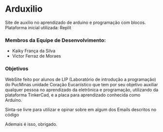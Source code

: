 # Arduxilio
Site de auxilio no aprendizado de arduino e programação com blocos.
Plataforma inicial utilizada: Replit

### Membros da Equipe de Desenvolvimento:

- Kaiky França da Silva
- Victor Ferraz de Moraes


### Objetivos

WebSite feito por alunos de LIP (Laboratório de introdução a programação) do PucMinas unidade Coração Eucariístico que tem por seu objetivo auxiliar qualquer pessoa no aprendizado da eletrônica e programação, utilizando da plataforma TinkerCad, e a placa para aprendizado conhecida como Arduíno.

Sinta-se livre para utilizar e opinar sobre em algum dos Emails descritos no código

Ademais é isso, obrigado.